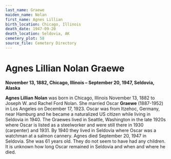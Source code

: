 ```yaml
---
last_name: Graewe
maiden_name: Nolan
first_name: Agnes Lillian
birth_location: Chicago, Illinois
death_date: 1947-09-20
death_location: Seldovia, AK
cemetery_plot: 58
source_file: Cemetery Directory
---
```

# Agnes Lillian Nolan Graewe

**November 13, 1882, Chicago, Illinois – September 20, 1947, Seldovia,
Alaska**

**Agnes Lillian** **Nolan** was born in Chicago, Illinois November 13,
1882 to Joseph W. and Rachel Ford Nolan. She married Oscar **Graewe**
(1887-1952) in Los Angeles on December 17, 1923. Oscar was from Itzehoc,
Germany, near Hamburg and he became a naturalized US citizen while
living in Seldovia in 1940. The Graewes lived in Seattle, Washington in
the late 1920s where Oscar is listed as a steelworker and were still
there in 1930 (carpenter) and 1931. By 1940 they lived in Seldovia where
Oscar was a watchman at a salmon cannery. Agnes died September 20, 1947
in Seldovia. She was 61 years old. They do not seem to have had any
children. It is unknown how long Oscar remained in Seldovia and when and
where he died.

